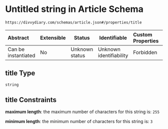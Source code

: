 # Untitled string in Article Schema

```txt
https://divvydiary.com/schemas/article.json#/properties/title
```

| Abstract            | Extensible | Status         | Identifiable            | Custom Properties | Additional Properties | Access Restrictions | Defined In                                                   |
| :------------------ | ---------- | -------------- | ----------------------- | :---------------- | --------------------- | ------------------- | ------------------------------------------------------------ |
| Can be instantiated | No         | Unknown status | Unknown identifiability | Forbidden         | Allowed               | none                | [article.json\*](../out/article.json "open original schema") |

## title Type

`string`

## title Constraints

**maximum length**: the maximum number of characters for this string is: `255`

**minimum length**: the minimum number of characters for this string is: `3`
